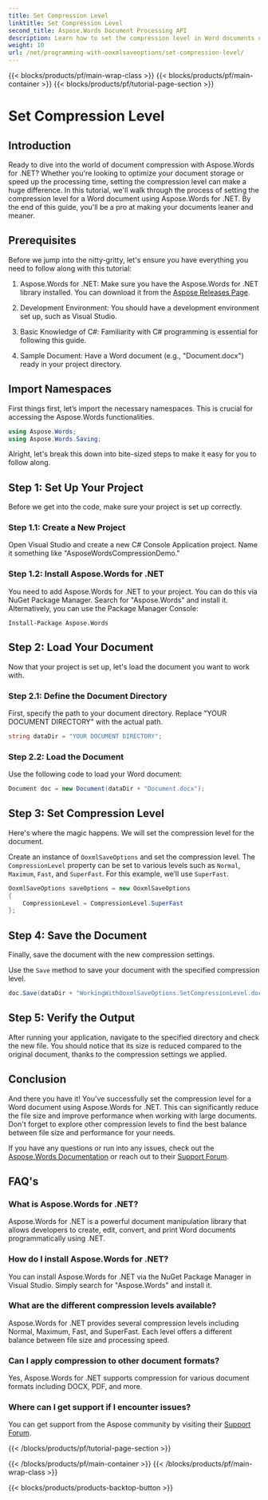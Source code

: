 ```yaml
---
title: Set Compression Level
linktitle: Set Compression Level
second_title: Aspose.Words Document Processing API
description: Learn how to set the compression level in Word documents using Aspose.Words for .NET. Follow our step-by-step guide to optimize your document storage and performance.
weight: 10
url: /net/programming-with-ooxmlsaveoptions/set-compression-level/
---
```


{{< blocks/products/pf/main-wrap-class >}}
{{< blocks/products/pf/main-container >}}
{{< blocks/products/pf/tutorial-page-section >}}

# Set Compression Level

## Introduction

Ready to dive into the world of document compression with Aspose.Words for .NET? Whether you're looking to optimize your document storage or speed up the processing time, setting the compression level can make a huge difference. In this tutorial, we'll walk through the process of setting the compression level for a Word document using Aspose.Words for .NET. By the end of this guide, you'll be a pro at making your documents leaner and meaner.

## Prerequisites

Before we jump into the nitty-gritty, let's ensure you have everything you need to follow along with this tutorial:

1. Aspose.Words for .NET: Make sure you have the Aspose.Words for .NET library installed. You can download it from the [Aspose Releases Page](https://releases.aspose.com/words/net/).

2. Development Environment: You should have a development environment set up, such as Visual Studio.

3. Basic Knowledge of C#: Familiarity with C# programming is essential for following this guide.

4. Sample Document: Have a Word document (e.g., "Document.docx") ready in your project directory.

## Import Namespaces

First things first, let’s import the necessary namespaces. This is crucial for accessing the Aspose.Words functionalities.

```csharp
using Aspose.Words;
using Aspose.Words.Saving;
```

Alright, let's break this down into bite-sized steps to make it easy for you to follow along.

## Step 1: Set Up Your Project

Before we get into the code, make sure your project is set up correctly.

### Step 1.1: Create a New Project

Open Visual Studio and create a new C# Console Application project. Name it something like "AsposeWordsCompressionDemo."

### Step 1.2: Install Aspose.Words for .NET

You need to add Aspose.Words for .NET to your project. You can do this via NuGet Package Manager. Search for "Aspose.Words" and install it. Alternatively, you can use the Package Manager Console:

```shell
Install-Package Aspose.Words
```

## Step 2: Load Your Document

Now that your project is set up, let's load the document you want to work with.

### Step 2.1: Define the Document Directory

First, specify the path to your document directory. Replace "YOUR DOCUMENT DIRECTORY" with the actual path.

```csharp
string dataDir = "YOUR DOCUMENT DIRECTORY";
```

### Step 2.2: Load the Document

Use the following code to load your Word document:

```csharp
Document doc = new Document(dataDir + "Document.docx");
```

## Step 3: Set Compression Level

Here's where the magic happens. We will set the compression level for the document.

Create an instance of `OoxmlSaveOptions` and set the compression level. The `CompressionLevel` property can be set to various levels such as `Normal`, `Maximum`, `Fast`, and `SuperFast`. For this example, we’ll use `SuperFast`.

```csharp
OoxmlSaveOptions saveOptions = new OoxmlSaveOptions
{
    CompressionLevel = CompressionLevel.SuperFast
};
```

## Step 4: Save the Document

Finally, save the document with the new compression settings.

Use the `Save` method to save your document with the specified compression level.

```csharp
doc.Save(dataDir + "WorkingWithOoxmlSaveOptions.SetCompressionLevel.docx", saveOptions);
```

## Step 5: Verify the Output

After running your application, navigate to the specified directory and check the new file. You should notice that its size is reduced compared to the original document, thanks to the compression settings we applied.

## Conclusion

And there you have it! You've successfully set the compression level for a Word document using Aspose.Words for .NET. This can significantly reduce the file size and improve performance when working with large documents. Don't forget to explore other compression levels to find the best balance between file size and performance for your needs.

If you have any questions or run into any issues, check out the [Aspose.Words Documentation](https://reference.aspose.com/words/net/) or reach out to their [Support Forum](https://forum.aspose.com/c/words/8).

## FAQ's

### What is Aspose.Words for .NET?

Aspose.Words for .NET is a powerful document manipulation library that allows developers to create, edit, convert, and print Word documents programmatically using .NET.

### How do I install Aspose.Words for .NET?

You can install Aspose.Words for .NET via the NuGet Package Manager in Visual Studio. Simply search for "Aspose.Words" and install it.

### What are the different compression levels available?

Aspose.Words for .NET provides several compression levels including Normal, Maximum, Fast, and SuperFast. Each level offers a different balance between file size and processing speed.

### Can I apply compression to other document formats?

Yes, Aspose.Words for .NET supports compression for various document formats including DOCX, PDF, and more.

### Where can I get support if I encounter issues?

You can get support from the Aspose community by visiting their [Support Forum](https://forum.aspose.com/c/words/8).


{{< /blocks/products/pf/tutorial-page-section >}}

{{< /blocks/products/pf/main-container >}}
{{< /blocks/products/pf/main-wrap-class >}}

{{< blocks/products/products-backtop-button >}}
